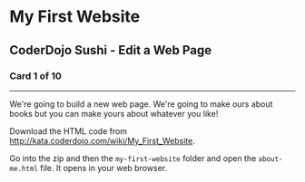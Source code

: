 # My First Website

## CoderDojo Sushi - Edit a Web Page
### Card 1 of 10


---

We're going to build a new web page. We're going to make ours about books but you can make yours about whatever you like! 

Download the HTML code from http://kata.coderdojo.com/wiki/My_First_Website.

Go into the zip and then the ````my-first-website```` folder and open the ```about-me.html``` file. It opens in your web browser.